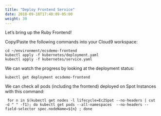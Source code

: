```yaml
---
title: "Deploy Frontend Service"
date: 2018-09-18T17:40:09-05:00
weight: 30
---
```

Let’s bring up the Ruby Frontend!

Copy/Paste the following commands into your Cloud9 workspace:

```
cd ~/environment/ecsdemo-frontend
kubectl apply -f kubernetes/deployment.yaml
kubectl apply -f kubernetes/service.yaml
```

We can watch the progress by looking at the deployment status:
```
kubectl get deployment ecsdemo-frontend
```

We can check all pods (including the frontend) deployed on Spot Instances with this command:
```
 for n in $(kubectl get nodes -l lifecycle=Ec2Spot --no-headers | cut -d " " -f1); do kubectl get pods --all-namespaces  --no-headers --field-selector spec.nodeName=${n} ; done
```


